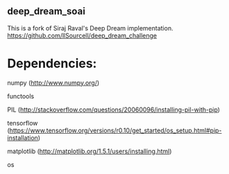 ## deep_dream_soai
This is a fork of Siraj Raval's Deep Dream implementation. https://github.com/llSourcell/deep_dream_challenge

# Dependencies:

numpy (http://www.numpy.org/)

functools

PIL (http://stackoverflow.com/questions/20060096/installing-pil-with-pip)

tensorflow (https://www.tensorflow.org/versions/r0.10/get_started/os_setup.html#pip-installation)

matplotlib (http://matplotlib.org/1.5.1/users/installing.html)

os
